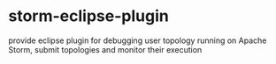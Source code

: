 # storm-eclipse-plugin
provide eclipse plugin for debugging user topology running on Apache Storm, submit topologies and monitor their execution

